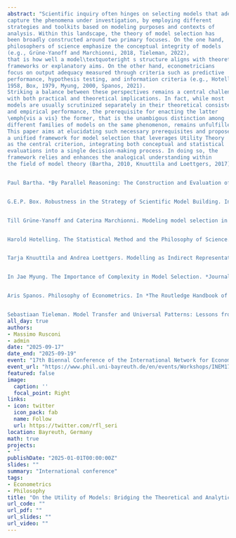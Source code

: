 ```yaml
---
abstract: "Scientific inquiry often hinges on selecting models that adequately
capture the phenomena under investigation, by employing different
strategies and toolkits based on modeling purposes and contexts of
analysis. Within this landscape, the theory of model selection has
been broadly constructed around two primary focuses. On the one hand,
philosophers of science emphasize the conceptual integrity of models
(e.g., Grüne-Yanoff and Marchionni, 2018, Tieleman, 2022),
that is how well a model\textquoteright s structure aligns with theoretical
frameworks or explanatory aims. On the other hand, econometricians
focus on output adequacy measured through criteria such as predictive
performance, hypothesis testing, and information criteria (e.g., Hotelling, 
1958, Box, 1979, Myung, 2000, Spanos, 2021).
Striking a balance between these perspectives remains a central challenge,
with both practical and theoretical implications. In fact, while most
models are usually scrutinized separately in their theoretical consistency
and empirical performance, the prerequisite for enacting the latter
\emph{vis a vis} the former, that is the unambigous distinction among
different families of models on the same phenomenon, remains unfulfilled.
This paper aims at elucidating such necessary prerequisites and proposes
a unified framework for model selection that leverages Utility Theory
as the central criterion, integrating both conceptual and statistical
evaluations into a single decision-making process. In doing so, the
framework relies and enhances the analogical understanding within
the field of model theory (Bartha, 2010, Knuuttila and Loettgers, 2017).


Paul Bartha. *By Parallel Reasoning: The Construction and Evaluation of Analogical Arguments*. Oxford University Press, New York, 2010.


G.E.P. Box. Robustness in the Strategy of Scientific Model Building. In *Robustness in Statistics*, pages 201–236. Elsevier, 1979. doi: 10.1016/B978-0-12-438150-6.50018-2.


Till Grüne-Yanoff and Caterina Marchionni. Modeling model selection in model pluralism. *Journal of Economic Methodology*, 25(3):265–275, July 2018. doi: 10.1080/1350178X.2018.1488572.


Harold Hotelling. The Statistical Method and the Philosophy of Science. *The American Statistician*, 12(5):9–14, December 1958. doi: 10.1080/00031305.1958.10482568.


Tarja Knuuttila and Andrea Loettgers. Modelling as Indirect Representation? The Lotka–Volterra Model Revisited. *The British Journal for the Philosophy of Science*, 68(4):1007–1036, December 2017. doi: 10.1093/bjps/axv055.


In Jae Myung. The Importance of Complexity in Model Selection. *Journal of Mathematical Psychology*, 44(1):190–204, March 2000. doi: 10.1006/jmps.1999.1283.


Aris Spanos. Philosophy of Econometrics. In *The Routledge Handbook of the Philosophy of Economics*. Routledge, 2021.


Sebastiaan Tieleman. Model Transfer and Universal Patterns: Lessons from the Yule Process. *Synthese*, 200(4):267, June 2022. doi: 10.1007/s11229-022-03737-4."
all_day: true
authors:
- Massimo Rusconi
- admin
date: "2025-09-17"
date_end: "2025-09-19"
event: "17th Biennal Conference of the International Network for Economic Method (INEM 2025)"
event_url: "https://www.phil.uni-bayreuth.de/en/events/Workshops/INEM17th/index.html"
featured: false
image:
  caption: ''
  focal_point: Right
links:
- icon: twitter
  icon_pack: fab
  name: Follow
  url: https://twitter.com/rfl_seri
location: Bayreuth, Germany
math: true
projects:
- ""
publishDate: "2025-01-01T00:00:00Z"
slides: ""
summary: "International conference"
tags:
- Econometrics
- Philosophy
title: "On the Utility of Models: Bridging the Theoretical and Analytical Sides of Model Selection"
url_code: ""
url_pdf: ""
url_slides: ""
url_video: ""
---
```

